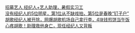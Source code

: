   
[招募艺人   经纪人+艺人助理，暑假实习工](http://www.dianyue.me/archives/682/k4yiyru0tlmj8awa/)  
[没有经纪人的5位明星，第1位从不缺戏拍，第5位是春晚“钉子户”](http://www.dianyue.me/archives/086/6ypfd7fo74s7d2dx/)  
[胡歌经纪人被开除，网爆胡歌机场自己拿行李，4块钱煎饼当午饭](http://www.dianyue.me/archives/903/1o7gnukwipxwgc5o/)  
[心疼胡歌！助理救他身亡，现任经纪人又背叛](http://www.dianyue.me/archives/207/dl95xf9xpsmm0v5q/)